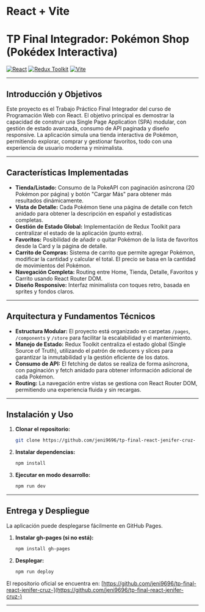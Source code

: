 # React + Vite

# TP Final Integrador: Pokémon Shop (Pokédex Interactiva)

[![React](https://img.shields.io/badge/React-20232A?style=for-the-badge&logo=react&logoColor=61DAFB)](https://react.dev/)
[![Redux Toolkit](https://img.shields.io/badge/Redux%20Toolkit-593d88?style=for-the-badge&logo=redux&logoColor=white)](https://redux-toolkit.js.org/)
[![Vite](https://img.shields.io/badge/Vite-646CFF?style=for-the-badge&logo=vite&logoColor=FFD62E)](https://vitejs.dev/)

---

## Introducción y Objetivos

Este proyecto es el Trabajo Práctico Final Integrador del curso de Programación Web con React. El objetivo principal es demostrar la capacidad de construir una Single Page Application (SPA) modular, con gestión de estado avanzada, consumo de API paginada y diseño responsive. La aplicación simula una tienda interactiva de Pokémon, permitiendo explorar, comprar y gestionar favoritos, todo con una experiencia de usuario moderna y minimalista.

---

## Características Implementadas

- **Tienda/Listado:** Consumo de la PokeAPI con paginación asíncrona (20 Pokémon por página) y botón "Cargar Más" para obtener más resultados dinámicamente.
- **Vista de Detalle:** Cada Pokémon tiene una página de detalle con fetch anidado para obtener la descripción en español y estadísticas completas.
- **Gestión de Estado Global:** Implementación de Redux Toolkit para centralizar el estado de la aplicación (punto extra).
- **Favoritos:** Posibilidad de añadir o quitar Pokémon de la lista de favoritos desde la Card y la página de detalle.
- **Carrito de Compras:** Sistema de carrito que permite agregar Pokémon, modificar la cantidad y calcular el total. El precio se basa en la cantidad de movimientos del Pokémon.
- **Navegación Completa:** Routing entre Home, Tienda, Detalle, Favoritos y Carrito usando React Router DOM.
- **Diseño Responsive:** Interfaz minimalista con toques retro, basada en sprites y fondos claros.

---

## Arquitectura y Fundamentos Técnicos

- **Estructura Modular:** El proyecto está organizado en carpetas `/pages`, `/components` y `/store` para facilitar la escalabilidad y el mantenimiento.
- **Manejo de Estado:** Redux Toolkit centraliza el estado global (Single Source of Truth), utilizando el patrón de reducers y slices para garantizar la inmutabilidad y la gestión eficiente de los datos.
- **Consumo de API:** El fetching de datos se realiza de forma asíncrona, con paginación y fetch anidado para obtener información adicional de cada Pokémon.
- **Routing:** La navegación entre vistas se gestiona con React Router DOM, permitiendo una experiencia fluida y sin recargas.

---

## Instalación y Uso

1. **Clonar el repositorio:**
   ```bash
   git clone https://github.com/jeni9696/tp-final-react-jenifer-cruz-
   ```
2. **Instalar dependencias:**
   ```bash
   npm install
   ```
3. **Ejecutar en modo desarrollo:**
   ```bash
   npm run dev
   ```

---

## Entrega y Despliegue

La aplicación puede desplegarse fácilmente en GitHub Pages.

1. **Instalar gh-pages (si no está):**
   ```bash
   npm install gh-pages
   ```
2. **Desplegar:**
   ```bash
   npm run deploy
   ```

El repositorio oficial se encuentra en: [https://github.com/jeni9696/tp-final-react-jenifer-cruz-](https://github.com/jeni9696/tp-final-react-jenifer-cruz-)

---
